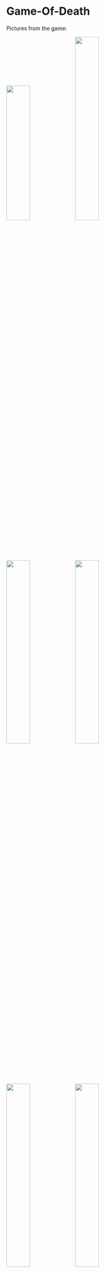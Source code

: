 # Game-Of-Death

Pictures from the game:

<img src="https://user-images.githubusercontent.com/93651794/222927004-86729278-2ddb-41f4-9930-0fc614b8050e.png" width="35%" height="30%"  ></img> 
<img src="https://user-images.githubusercontent.com/93651794/222927298-2284b9fe-4fc3-45c0-8ba6-ae47f7d0f502.png" width="35%" height="35%"  ></img> 
<img src="https://user-images.githubusercontent.com/93651794/222927655-47b41406-0bd9-47c8-ab65-c7400063e071.png" width="35%" height="35%"  ></img> 
<img src="https://user-images.githubusercontent.com/93651794/222927729-397f8ee8-f367-43e8-9db7-c33de869116d.png" width="35%" height="35%"  ></img> 
<img src="https://user-images.githubusercontent.com/93651794/222927992-ea9d51dd-431e-4283-a36b-78182d5d54af.png" width="35%" height="35%"  ></img> 
<img src="https://user-images.githubusercontent.com/93651794/222928039-e9a5d4be-c3bd-4cc7-b560-008164cc12f7.png" width="35%" height="35%"  ></img> 


The game was made in UNREAL ENGINE 5 as a personal project by me.
Most of the programming was made with C++ in VISUAL STUDIO and all the rest in a combination of BLUEPRINTS with C++.

You can download the game for free at the following link:
https://drive.google.com/file/d/1c6KBDMeUnWDJ3G6rZSkvV6xHV5xjscsN/view

ABOUT THE GAME:

   This is a third person game that takes inspiration from Bruce lee's "GAME OF DEATH" movie in 1978.
   The players's main purpose is to go through three stages (floors) of bosses and challenges,where eacg stage is more difficult that the previous one.

THE GAME CONTAINS THE FOLLOWING:

1. Enemies of different types drop different random pickups after death.
2. Every boss has his own special attacks.
3. Health and stamina, possibility to improve both.
4. Collection of coins used for better weapons.
5. "Auto save" - the game is saved automatically.
6. A number of graphics options.
7. Pause menu, Death menu, Main menu and Loading screen.
8. Fall physics (Ragdoll).
9. and many more...

# Trailer:
  https://www.youtube.com/watch?v=PMsAm4yWlOA

# Full Game Walkthrough:
  https://www.youtube.com/watch?v=I3zeBO-5zX0&t=439s
  
# The creation of "Game Of Death":
  https://www.youtube.com/watch?v=zsyrcr0M_a8&t=289s
